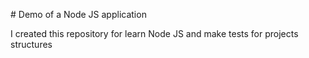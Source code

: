 # Demo of a Node JS application

I created this repository for learn Node JS and make tests for projects structures
